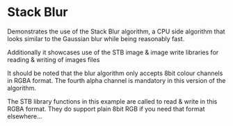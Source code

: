 # Stack Blur

Demonstrates the use of the Stack Blur algorithm, a CPU side algorithm that looks similar to the Gaussian blur while being reasonably fast.

Additionally it showcases use of the STB image & image write libraries for reading & writing of images files

It should be noted that the blur algorithm only accepts 8bit colour channels in RGBA format. The fourth alpha channel is mandatory in this version of the algorithm.

The STB library functions in this example are called to read & write in this RGBA format. They do support plain 8bit RGB if you need that format elsewhere...
